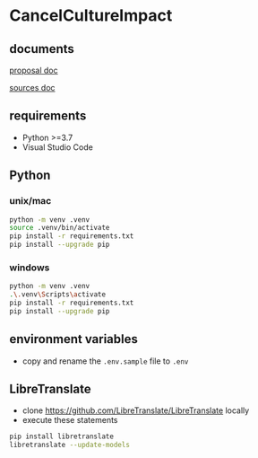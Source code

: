 # CancelCultureImpact

## documents

[proposal doc](https://docs.google.com/document/d/1S0muNYwRjl7VOUzLw-v1KjDehOk7LdciBJQU9CxBlw4/edit?usp=sharing)

[sources doc](https://docs.google.com/document/d/1KJt7lThCYl5oBB3CRr8RVsBoyyE6Fn29DxnZULeHuec/edit?usp=sharing)

## requirements

* Python >=3.7
* Visual Studio Code

## Python

### unix/mac
```bash
python -m venv .venv
source .venv/bin/activate
pip install -r requirements.txt
pip install --upgrade pip
```

### windows
```bash
python -m venv .venv
.\.venv\Scripts\activate
pip install -r requirements.txt
pip install --upgrade pip
```

## environment variables
* copy and rename the `.env.sample` file to `.env`

## LibreTranslate
* clone https://github.com/LibreTranslate/LibreTranslate locally
* execute these statements

```bash
pip install libretranslate
libretranslate --update-models
```